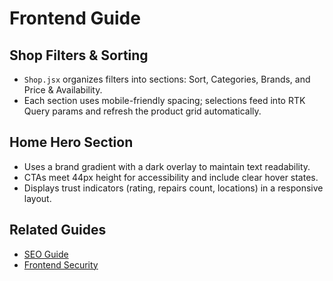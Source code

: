# Frontend Guide

## Shop Filters & Sorting

- `Shop.jsx` organizes filters into sections: Sort, Categories, Brands, and Price & Availability.
- Each section uses mobile-friendly spacing; selections feed into RTK Query params and refresh the product grid automatically.

## Home Hero Section

- Uses a brand gradient with a dark overlay to maintain text readability.
- CTAs meet 44px height for accessibility and include clear hover states.
- Displays trust indicators (rating, repairs count, locations) in a responsive layout.

## Related Guides
- [SEO Guide](project/SEO_GUIDE.md)
- [Frontend Security](../finetune-ERP-frontend-New/docs/SECURITY.md)

